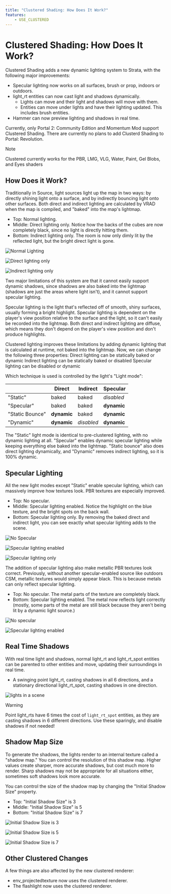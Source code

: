 ```yaml
---
title: "Clustered Shading: How Does It Work?"
features:
    - USE_CLUSTERED
---
```

# Clustered Shading: How Does It Work?

Clustered Shading adds a new dynamic lighting system to Strata, with the following major improvements:

* Specular lighting now works on all surfaces, brush or prop, indoors or outdoors.
* light_rt entities can now cast light and shadows dynamically.
  * Lights can move and their light and shadows will move with them.
  * Entities can move under lights and have their lighting updated. This includes brush entities.
* Hammer can now preview lighting and shadows in real time.

Currently, only Portal 2: Community Edition and Momentum Mod support Clustered Shading. There are currently no plans to add Clusterd Shading to Portal: Revolution.

> [!NOTE]
> Clustered currently works for the PBR, LMG, VLG, Water, Paint, Gel Blobs, and Eyes shaders

## How Does it Work?

Traditionally in Source, light sources light up the map in two ways: by directly shining light onto a surface, and by indirectly bouncing light onto other surfaces. Both direct and indirect lighting are calculated by VRAD when the map is compiled, and "baked" into the map's lightmap.

* Top: Normal lighting.
* Middle: Direct lighting only. Notice how the backs of the cubes are now completely black, since no light is directly hitting them.
* Bottom: Indirect lighting only. The room is now only dimly lit by the reflected light, but the bright direct light is gone.

![Normal Lighting](images\only_direct1.jpg)

![Direct lighting only](images\only_direct2.jpg)

![Indirect lighting only](images\only_indirect.jpg)

Two major limitations of this system are that it cannot easily support dynamic shadows, since shadows are also baked into the lightmap (shadows are just the areas where light isn't), and it cannot support specular lighting.

Specular lighting is the light that's reflected off of smooth, shiny surfaces, usually forming a bright highlight. Specular lighting is dependent on the player's view position relative to the surface and the light, so it can't easily be recorded into the lightmap. Both direct and indirect lighting are diffuse, which means they don't depend on the player's view position and don't produce highlights.

Clustered lighting improves these limitations by adding dynamic lighting that is calculated at runtime, not baked into the lightmap. Now, we can change the following three properties:
Direct lighting can be statically baked or dynamic
Indirect lighting can be statically baked or disabled
Specular lighting can be disabled or dynamic

Which technique is used is controlled by the light's "Light mode":

|                 | Direct            | Indirect     | Specular          |
| --------------- | ----------------- | ------------ | ----------------- |
| "Static"        | baked             | baked        | *disabled*      |
| "Specular"      | baked             | baked        | **dynamic** |
| "Static Bounce" | **dynamic** | baked        | **dynamic** |
| "Dynamic"       | **dynamic** | *disabled* | **dynamic** |

The "Static" light mode is identical to pre-clustered lighting, with no dynamic lighting at all. "Specular" enables dynamic specular lighting while keeping everything else baked into the lightmap. "Static bounce" also does direct lighting dynamically, and "Dynamic" removes indirect lighting, so it is 100% dynamic.

## Specular Lighting

All the new light modes except "Static" enable specular lighting, which can massively improve how textures look. PBR textures are especially improved.

* Top: No specular.
* Middle: Specular lighting enabled. Notice the highlight on the blue texture, and the bright spots on the back wall.
* Bottom: Specular lighting only. By removing the baked direct and indirect light, you can see exactly what specular lighting adds to the scene.

![No Specular](images/specular1.jpg)

![Specular lighting enabled](images/specular2.jpg)

![Specular lighting only](images/specular3.jpg)

The addition of specular lighting also make metallic PBR textures look correct. Previously, without another specular-enabled source like outdoors CSM, metallic textures would simply appear black. This is because metals can only reflect specular lighting.

* Top: No specular. The metal parts of the texture are completely black.
* Bottom: Specular lighting enabled. The metal now reflects light correctly (mostly, some parts of the metal are still black because they aren't being lit by a dynamic light source.)

![No specular](images/specular_metal1.jpg)

![Specular lighting enabled](images/specular_metal2.jpg)

## Real Time Shadows

With real time light and shadows, normal light_rt and light_rt_spot entities can be parented to other entities and move, updating their surroundings in real time.

* A swinging point light_rt, casting shadows in all 6 directions, and a stationary directional light_rt_spot, casting shadows in one direction.

![lights in a scene](images/shadows1.jpg)

> [!WARNING]
> Point light_rts have 6 times the cost of `light_rt_spot` entities, as they are casting shadows in 6 different directions. Use these sparingly, and disable shadows if not needed!

## Shadow Map Size

To generate the shadows, the lights render to an internal texture called a "shadow map." You can control the resolution of this shadow map. Higher values create sharper, more accurate shadows, but cost much more to render. Sharp shadows may not be appropriate for all situations either, sometimes soft shadows look more accurate.

You can control the size of the shadow map by changing the "Initial Shadow Size" property.

* Top: "Initial Shadow Size" is 3
* Middle: "Initial Shadow Size" is 5
* Bottom: "Initial Shadow Size" is 7

![Initial Shadow Size is 3](images/shadow_size3.jpg)

![Initial Shadow Size is 5](images/shadow_size5.jpg)

![Initial Shadow Size is 7](images/shadow_size7.jpg)

## Other Clustered Changes

A few things are also affected by the new clustered renderer:

* env_projectedtexture now uses the clustered renderer.
* The flashlight now uses the clustered renderer.
